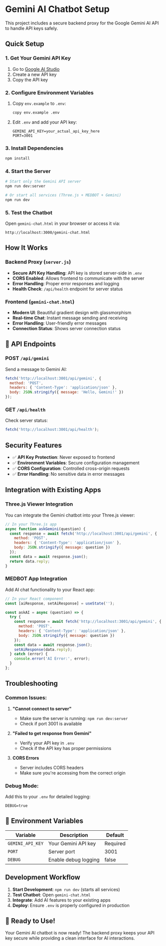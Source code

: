 # Gemini AI Chatbot Setup

This project includes a secure backend proxy for the Google Gemini AI API to handle API keys safely.

## Quick Setup

### 1. Get Your Gemini API Key
1. Go to [Google AI Studio](https://makersuite.google.com/app/apikey)
2. Create a new API key
3. Copy the API key

### 2. Configure Environment Variables
1. Copy `env.example` to `.env`:
   ```bash
   copy env.example .env
   ```
2. Edit `.env` and add your API key:
   ```
   GEMINI_API_KEY=your_actual_api_key_here
   PORT=3001
   ```

### 3. Install Dependencies
```bash
npm install
```

### 4. Start the Server
```bash
# Start only the Gemini API server
npm run dev:server

# Or start all services (Three.js + MEDBOT + Gemini)
npm run dev
```

### 5. Test the Chatbot
Open `gemini-chat.html` in your browser or access it via:
```
http://localhost:3000/gemini-chat.html
```

## How It Works

### Backend Proxy (`server.js`)
- **Secure API Key Handling**: API key is stored server-side in `.env`
- **CORS Enabled**: Allows frontend to communicate with the server
- **Error Handling**: Proper error responses and logging
- **Health Check**: `/api/health` endpoint for server status

### Frontend (`gemini-chat.html`)
- **Modern UI**: Beautiful gradient design with glassmorphism
- **Real-time Chat**: Instant message sending and receiving
- **Error Handling**: User-friendly error messages
- **Connection Status**: Shows server connection status

## 📡 API Endpoints

### POST `/api/gemini`
Send a message to Gemini AI:
```javascript
fetch('http://localhost:3001/api/gemini', {
  method: 'POST',
  headers: { 'Content-Type': 'application/json' },
  body: JSON.stringify({ message: 'Hello, Gemini!' })
});
```

### GET `/api/health`
Check server status:
```javascript
fetch('http://localhost:3001/api/health');
```

## Security Features

- ✅ **API Key Protection**: Never exposed to frontend
- ✅ **Environment Variables**: Secure configuration management
- ✅ **CORS Configuration**: Controlled cross-origin requests
- ✅ **Error Handling**: No sensitive data in error messages

## Integration with Existing Apps

### Three.js Viewer Integration
You can integrate the Gemini chatbot into your Three.js viewer:

```javascript
// In your Three.js app
async function askGemini(question) {
  const response = await fetch('http://localhost:3001/api/gemini', {
    method: 'POST',
    headers: { 'Content-Type': 'application/json' },
    body: JSON.stringify({ message: question })
  });
  const data = await response.json();
  return data.reply;
}
```

### MEDBOT App Integration
Add AI chat functionality to your React app:

```javascript
// In your React component
const [aiResponse, setAiResponse] = useState('');

const askAI = async (question) => {
  try {
    const response = await fetch('http://localhost:3001/api/gemini', {
      method: 'POST',
      headers: { 'Content-Type': 'application/json' },
      body: JSON.stringify({ message: question })
    });
    const data = await response.json();
    setAiResponse(data.reply);
  } catch (error) {
    console.error('AI Error:', error);
  }
};
```

## Troubleshooting

### Common Issues:

1. **"Cannot connect to server"**
   - Make sure the server is running: `npm run dev:server`
   - Check if port 3001 is available

2. **"Failed to get response from Gemini"**
   - Verify your API key in `.env`
   - Check if the API key has proper permissions

3. **CORS Errors**
   - Server includes CORS headers
   - Make sure you're accessing from the correct origin

### Debug Mode:
Add this to your `.env` for detailed logging:
```
DEBUG=true
```

## 📝 Environment Variables

| Variable | Description | Default |
|----------|-------------|---------|
| `GEMINI_API_KEY` | Your Gemini API key | Required |
| `PORT` | Server port | 3001 |
| `DEBUG` | Enable debug logging | false |

## Development Workflow

1. **Start Development**: `npm run dev` (starts all services)
2. **Test Chatbot**: Open `gemini-chat.html`
3. **Integrate**: Add AI features to your existing apps
4. **Deploy**: Ensure `.env` is properly configured in production

## 🎉 Ready to Use!

Your Gemini AI chatbot is now ready! The backend proxy keeps your API key secure while providing a clean interface for AI interactions. 
